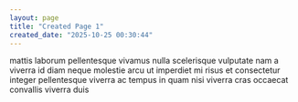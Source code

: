 ```yaml
---
layout: page
title: "Created Page 1"
created_date: "2025-10-25 00:30:44"
---
```


mattis laborum pellentesque vivamus nulla scelerisque vulputate nam a viverra id diam neque molestie arcu ut imperdiet mi risus et consectetur integer pellentesque viverra ac tempus in quam nisi viverra cras occaecat convallis viverra duis 
